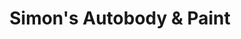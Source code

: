 ---
title: "Simon's Autobody & Paint"
url: /springfield/simons-autobody-and-paint/
shop: car repair
---